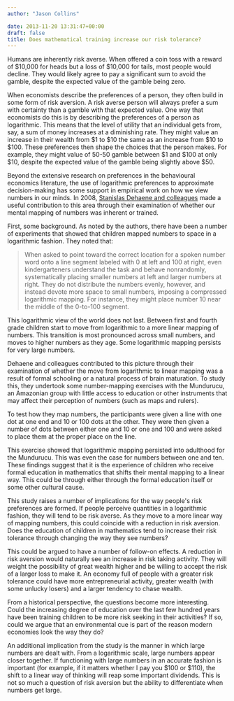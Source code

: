 ```yaml
---
author: "Jason Collins"

date: 2013-11-20 13:31:47+00:00
draft: false
title: Does mathematical training increase our risk tolerance?
---
```


Humans are inherently risk averse. When offered a coin toss with a reward of $10,000 for heads but a loss of $10,000 for tails, most people would decline. They would likely agree to pay a significant sum to avoid the gamble, despite the expected value of the gamble being zero.

When economists describe the preferences of a person, they often build in some form of risk aversion. A risk averse person will always prefer a sum with certainty than a gamble with that expected value. One way that economists do this is by describing the preferences of a person as logarithmic. This means that the level of utility that an individual gets from, say, a sum of money increases at a diminishing rate. They might value an increase in their wealth from $1 to $10 the same as an increase from $10 to $100. These preferences then shape the choices that the person makes. For example, they might value of 50-50 gamble between $1 and $100 at only $10, despite the expected value of the gamble being slightly above $50.

Beyond the extensive research on preferences in the behavioural economics literature, the use of logarithmic preferences to approximate decision-making has some support in empirical work on how we view numbers in our minds. In 2008, [Stanislas Dehaene and colleagues](https://doi.org/10.1126/science.1156540) made a useful contribution to this area through their examination of whether our mental mapping of numbers was inherent or trained.

First, some background. As noted by the authors, there have been a number of experiments that showed that children mapped numbers to space in a logarithmic fashion. They noted that:


<blockquote>When asked to point toward the correct location for a spoken number word onto a line segment labeled with 0 at left and 100 at right, even kindergarteners understand the task and behave nonrandomly, systematically placing smaller numbers at left and larger numbers at right. They do not distribute the numbers evenly, however, and instead devote more space to small numbers, imposing a compressed logarithmic mapping. For instance, they might place number 10 near the middle of the 0-to-100 segment.</blockquote>


This logarithmic view of the world does not last. Between first and fourth grade children start to move from logarithmic to a more linear mapping of numbers. This transition is most pronounced across small numbers, and moves to higher numbers as they age. Some logarithmic mapping persists for very large numbers.

Dehaene and colleagues contributed to this picture through their examination of whether the move from logarithmic to linear mapping was a result of formal schooling or a natural process of brain maturation. To study this, they undertook some number-mapping exercises with the Mundurucu, an Amazonian group with little access to education or other instruments that may affect their perception of numbers (such as maps and rulers).

To test how they map numbers, the participants were given a line with one dot at one end and 10 or 100 dots at the other. They were then given a number of dots between either one and 10 or one and 100 and were asked to place them at the proper place on the line.

This exercise showed that logarithmic mapping persisted into adulthood for the Mundurucu. This was even the case for numbers between one and ten. These findings suggest that it is the experience of children who receive formal education in mathematics that shifts their mental mapping to a linear way. This could be through either through the formal education itself or some other cultural cause.

This study raises a number of implications for the way people's risk preferences are formed. If people perceive quantities in a logarithmic fashion, they will tend to be risk averse. As they move to a more linear way of mapping numbers, this could coincide with a reduction in risk aversion. Does the education of children in mathematics tend to increase their risk tolerance through changing the way they see numbers?

This could be argued to have a number of follow-on effects. A reduction in risk aversion would naturally see an increase in risk taking activity. They will weight the possibility of great wealth higher and be willing to accept the risk of a larger loss to make it. An economy full of people with a greater risk tolerance could have more entrepreneurial activity, greater wealth (with some unlucky losers) and a larger tendency to chase wealth.

From a historical perspective, the questions become more interesting. Could the increasing degree of education over the last few hundred years have been training children to be more risk seeking in their activities? If so, could we argue that an environmental cue is part of the reason modern economies look the way they do?

An additional implication from the study is the manner in which large numbers are dealt with. From a logarithmic scale, large numbers appear closer together. If functioning with large numbers in an accurate fashion is important (for example, if it matters whether I pay you $100 or $110), the shift to a linear way of thinking will reap some important dividends. This is not so much a question of risk aversion but the ability to differentiate when numbers get large.
